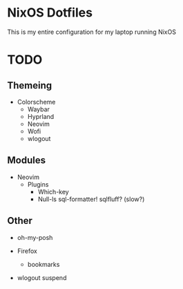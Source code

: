 # NixOS Dotfiles
This is my entire configuration for my laptop running NixOS
# TODO
## Themeing
- Colorscheme
    - Waybar
    - Hyprland
    - Neovim
    - Wofi
    - wlogout

## Modules
- Neovim
    - Plugins
        - Which-key
        - Null-ls
            sql-formatter!
            sqlfluff? (slow?)

## Other
- oh-my-posh

- Firefox
    - bookmarks

- wlogout
    suspend
